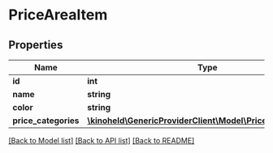 # PriceAreaItem

## Properties
Name | Type | Description | Notes
------------ | ------------- | ------------- | -------------
**id** | **int** |  | 
**name** | **string** |  | 
**color** | **string** |  | [optional] 
**price_categories** | [**\kinoheld\GenericProviderClient\Model\PriceCategoryItem[]**](PriceCategoryItem.md) |  | 

[[Back to Model list]](../README.md#documentation-for-models) [[Back to API list]](../README.md#documentation-for-api-endpoints) [[Back to README]](../README.md)

